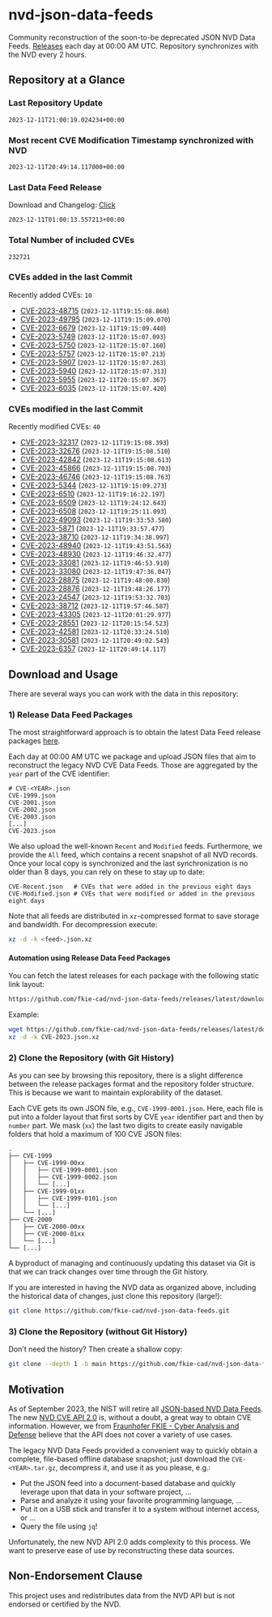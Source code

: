 # nvd-json-data-feeds

Community reconstruction of the soon-to-be deprecated JSON NVD Data Feeds. 
[Releases](https://github.com/fkie-cad/nvd-json-data-feeds/releases/latest) each day at 00:00 AM UTC.
Repository synchronizes with the NVD every 2 hours.

## Repository at a Glance

### Last Repository Update

```plain
2023-12-11T21:00:19.024234+00:00
```

### Most recent CVE Modification Timestamp synchronized with NVD

```plain
2023-12-11T20:49:14.117000+00:00
```

### Last Data Feed Release

Download and Changelog: [Click](https://github.com/fkie-cad/nvd-json-data-feeds/releases/latest)

```plain
2023-12-11T01:00:13.557213+00:00
```

### Total Number of included CVEs

```plain
232721
```

### CVEs added in the last Commit

Recently added CVEs: `10`

* [CVE-2023-48715](CVE-2023/CVE-2023-487xx/CVE-2023-48715.json) (`2023-12-11T19:15:08.860`)
* [CVE-2023-49795](CVE-2023/CVE-2023-497xx/CVE-2023-49795.json) (`2023-12-11T19:15:09.070`)
* [CVE-2023-6679](CVE-2023/CVE-2023-66xx/CVE-2023-6679.json) (`2023-12-11T19:15:09.440`)
* [CVE-2023-5749](CVE-2023/CVE-2023-57xx/CVE-2023-5749.json) (`2023-12-11T20:15:07.093`)
* [CVE-2023-5750](CVE-2023/CVE-2023-57xx/CVE-2023-5750.json) (`2023-12-11T20:15:07.160`)
* [CVE-2023-5757](CVE-2023/CVE-2023-57xx/CVE-2023-5757.json) (`2023-12-11T20:15:07.213`)
* [CVE-2023-5907](CVE-2023/CVE-2023-59xx/CVE-2023-5907.json) (`2023-12-11T20:15:07.263`)
* [CVE-2023-5940](CVE-2023/CVE-2023-59xx/CVE-2023-5940.json) (`2023-12-11T20:15:07.313`)
* [CVE-2023-5955](CVE-2023/CVE-2023-59xx/CVE-2023-5955.json) (`2023-12-11T20:15:07.367`)
* [CVE-2023-6035](CVE-2023/CVE-2023-60xx/CVE-2023-6035.json) (`2023-12-11T20:15:07.420`)


### CVEs modified in the last Commit

Recently modified CVEs: `40`

* [CVE-2023-32317](CVE-2023/CVE-2023-323xx/CVE-2023-32317.json) (`2023-12-11T19:15:08.393`)
* [CVE-2023-32676](CVE-2023/CVE-2023-326xx/CVE-2023-32676.json) (`2023-12-11T19:15:08.510`)
* [CVE-2023-42842](CVE-2023/CVE-2023-428xx/CVE-2023-42842.json) (`2023-12-11T19:15:08.613`)
* [CVE-2023-45866](CVE-2023/CVE-2023-458xx/CVE-2023-45866.json) (`2023-12-11T19:15:08.703`)
* [CVE-2023-46746](CVE-2023/CVE-2023-467xx/CVE-2023-46746.json) (`2023-12-11T19:15:08.763`)
* [CVE-2023-5344](CVE-2023/CVE-2023-53xx/CVE-2023-5344.json) (`2023-12-11T19:15:09.273`)
* [CVE-2023-6510](CVE-2023/CVE-2023-65xx/CVE-2023-6510.json) (`2023-12-11T19:16:22.197`)
* [CVE-2023-6509](CVE-2023/CVE-2023-65xx/CVE-2023-6509.json) (`2023-12-11T19:24:12.643`)
* [CVE-2023-6508](CVE-2023/CVE-2023-65xx/CVE-2023-6508.json) (`2023-12-11T19:25:11.093`)
* [CVE-2023-49093](CVE-2023/CVE-2023-490xx/CVE-2023-49093.json) (`2023-12-11T19:33:53.580`)
* [CVE-2023-5871](CVE-2023/CVE-2023-58xx/CVE-2023-5871.json) (`2023-12-11T19:33:57.477`)
* [CVE-2023-38710](CVE-2023/CVE-2023-387xx/CVE-2023-38710.json) (`2023-12-11T19:34:38.997`)
* [CVE-2023-48940](CVE-2023/CVE-2023-489xx/CVE-2023-48940.json) (`2023-12-11T19:43:51.563`)
* [CVE-2023-48930](CVE-2023/CVE-2023-489xx/CVE-2023-48930.json) (`2023-12-11T19:46:32.477`)
* [CVE-2023-33081](CVE-2023/CVE-2023-330xx/CVE-2023-33081.json) (`2023-12-11T19:46:53.910`)
* [CVE-2023-33080](CVE-2023/CVE-2023-330xx/CVE-2023-33080.json) (`2023-12-11T19:47:36.047`)
* [CVE-2023-28875](CVE-2023/CVE-2023-288xx/CVE-2023-28875.json) (`2023-12-11T19:48:00.830`)
* [CVE-2023-28876](CVE-2023/CVE-2023-288xx/CVE-2023-28876.json) (`2023-12-11T19:48:26.177`)
* [CVE-2023-24547](CVE-2023/CVE-2023-245xx/CVE-2023-24547.json) (`2023-12-11T19:53:32.703`)
* [CVE-2023-38712](CVE-2023/CVE-2023-387xx/CVE-2023-38712.json) (`2023-12-11T19:57:46.587`)
* [CVE-2023-43305](CVE-2023/CVE-2023-433xx/CVE-2023-43305.json) (`2023-12-11T20:01:29.977`)
* [CVE-2023-28551](CVE-2023/CVE-2023-285xx/CVE-2023-28551.json) (`2023-12-11T20:15:54.523`)
* [CVE-2023-42581](CVE-2023/CVE-2023-425xx/CVE-2023-42581.json) (`2023-12-11T20:33:24.510`)
* [CVE-2023-30581](CVE-2023/CVE-2023-305xx/CVE-2023-30581.json) (`2023-12-11T20:49:02.543`)
* [CVE-2023-6357](CVE-2023/CVE-2023-63xx/CVE-2023-6357.json) (`2023-12-11T20:49:14.117`)


## Download and Usage

There are several ways you can work with the data in this repository:

### 1) Release Data Feed Packages

The most straightforward approach is to obtain the latest Data Feed release packages [here](https://github.com/fkie-cad/nvd-json-data-feeds/releases/latest).

Each day at 00:00 AM UTC we package and upload JSON files that aim to reconstruct the legacy NVD CVE Data Feeds.
Those are aggregated by the `year` part of the CVE identifier:

```
# CVE-<YEAR>.json
CVE-1999.json
CVE-2001.json
CVE-2002.json
CVE-2003.json
[...]
CVE-2023.json
```

We also upload the well-known `Recent` and `Modified` feeds.
Furthermore, we provide the `All` feed, which contains a recent snapshot of all NVD records.
Once your local copy is synchronized and the last synchronization is no older than 8 days, you can rely on these to stay up to date:

```plain
CVE-Recent.json   # CVEs that were added in the previous eight days
CVE-Modified.json # CVEs that were modified or added in the previous eight days
```

Note that all feeds are distributed in `xz`-compressed format to save storage and bandwidth.
For decompression execute:

```sh
xz -d -k <feed>.json.xz
```


#### Automation using Release Data Feed Packages

You can fetch the latest releases for each package with the following static link layout:

```sh
https://github.com/fkie-cad/nvd-json-data-feeds/releases/latest/download/CVE-<YEAR>.json.xz
```

Example:

```sh
wget https://github.com/fkie-cad/nvd-json-data-feeds/releases/latest/download/CVE-2023.json.xz
xz -d -k CVE-2023.json.xz
```

### 2) Clone the Repository (with Git History)

As you can see by browsing this repository, there is a slight difference between the release packages format and the repository folder structure.
This is because we want to maintain explorability of the dataset.

Each CVE gets its own JSON file, e.g., `CVE-1999-0001.json`.
Here, each file is put into a folder layout that first sorts by CVE `year` identifier part and then by `number` part.
We mask (`xx`) the last two digits to create easily navigable folders that hold a maximum of 100 CVE JSON files:

```plain
.
├── CVE-1999
│   ├── CVE-1999-00xx
│   │   ├── CVE-1999-0001.json
│   │   ├── CVE-1999-0002.json
│   │   └── [...]
│   ├── CVE-1999-01xx
│   │   ├── CVE-1999-0101.json
│   │   └── [...]
│   └── [...]
├── CVE-2000
│   ├── CVE-2000-00xx
│   ├── CVE-2000-01xx
│   └── [...]
└── [...]
```

A byproduct of managing and continuously updating this dataset via Git is that we can track changes over time through the Git history.

If you are interested in having the NVD data as organized above, including the historical data of changes, just clone this repository (large!):

```sh
git clone https://github.com/fkie-cad/nvd-json-data-feeds.git
```

### 3) Clone the Repository (without Git History)

Don't need the history? Then create a shallow copy:

```sh
git clone --depth 1 -b main https://github.com/fkie-cad/nvd-json-data-feeds.git
```

## Motivation

As of September 2023, the NIST will retire all [JSON-based NVD Data Feeds](https://nvd.nist.gov/vuln/data-feeds#divRetirementBanner-1).
The new [NVD CVE API 2.0](https://nvd.nist.gov/developers/vulnerabilities) is, without a doubt, a great way to obtain CVE information.
However, we from [Fraunhofer FKIE - Cyber Analysis and Defense](https://www.fkie.fraunhofer.de/en/departments/cad.html) believe that the API does not cover a variety of use cases.

The legacy NVD Data Feeds provided a convenient way to quickly obtain a complete, file-based offline database snapshot; just download the `CVE-<YEAR>.tar.gz`, decompress it, and use it as you please, e.g.:

* Put the JSON feed into a document-based database and quickly leverage upon that data in your software project, ...
* Parse and analyze it using your favorite programming language, ...
* Put it on a USB stick and transfer it to a system without internet access, or ...
* Query the file using `jq`!

Unfortunately, the new NVD API 2.0 adds complexity to this process.
We want to preserve ease of use by reconstructing these data sources.

## Non-Endorsement Clause

This project uses and redistributes data from the NVD API but is not endorsed or certified by the NVD.